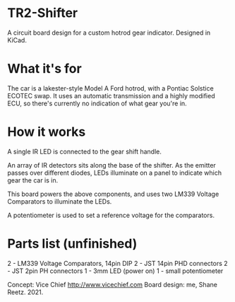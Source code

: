 # TR2-Shifter
A circuit board design for a custom hotrod gear indicator. Designed in KiCad.

# What it's for
The car is a lakester-style Model A Ford hotrod, with a Pontiac Solstice ECOTEC swap. It uses an automatic transmission and a highly modified ECU, so there's currently no indication of what gear you're in.

# How it works
A single IR LED is connected to the gear shift handle.

An array of IR detectors sits along the base of the shifter. As the emitter passes over different diodes, LEDs illuminate on a panel to indicate which gear the car is in.

This board powers the above components, and uses two LM339 Voltage Comparators to illuminate the LEDs.

A potentiometer is used to set a reference voltage for the comparators.

# Parts list (unfinished)
2 - LM339 Voltage Comparators, 14pin DIP
2 - JST 14pin PHD connectors
2 - JST 2pin PH connectors
1 - 3mm LED (power on)
1 - small potentiometer

Concept: Vice Chief http://www.vicechief.com
Board design: me, Shane Reetz. 2021.
